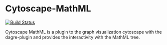 # Cytoscape-MathML

[![Build Status](https://travis-ci.com/ag-gipp/node-cytoscape-mathml.svg?branch=master)](https://travis-ci.com/ag-gipp/node-cytoscape-mathml)

Cytoscape MathML is a plugin to the graph visualization cytoscape with the dagre-plugin and provides the interactivity with the
MathML tree.

